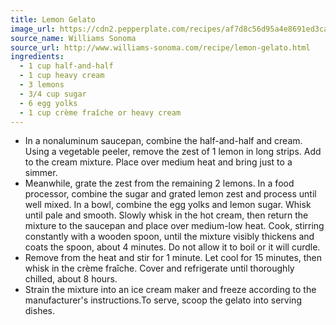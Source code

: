 ```yaml
---
title: Lemon Gelato
image_url: https://cdn2.pepperplate.com/recipes/af7d8c56d95a4e8691ed3ca278d7f21b.jpg
source_name: Williams Sonoma
source_url: http://www.williams-sonoma.com/recipe/lemon-gelato.html
ingredients:
  - 1 cup half-and-half
  - 1 cup heavy cream
  - 3 lemons
  - 3/4 cup sugar
  - 6 egg yolks
  - 1 cup crème fraîche or heavy cream
---
```


* In a nonaluminum saucepan, combine the half-and-half and cream. Using a vegetable peeler, remove the zest of 1 lemon in long strips. Add to the cream mixture. Place over medium heat and bring just to a simmer.
* Meanwhile, grate the zest from the remaining 2 lemons. In a food processor, combine the sugar and grated lemon zest and process until well mixed. In a bowl, combine the egg yolks and lemon sugar. Whisk until pale and smooth. Slowly whisk in the hot cream, then return the mixture to the saucepan and place over medium-low heat. Cook, stirring constantly with a wooden spoon, until the mixture visibly thickens and coats the spoon, about 4 minutes. Do not allow it to boil or it will curdle.
* Remove from the heat and stir for 1 minute. Let cool for 15 minutes, then whisk in the crème fraîche. Cover and refrigerate until thoroughly chilled, about 8 hours.
* Strain the mixture into an ice cream maker and freeze according to the manufacturer's instructions.To serve, scoop the gelato into serving dishes.
